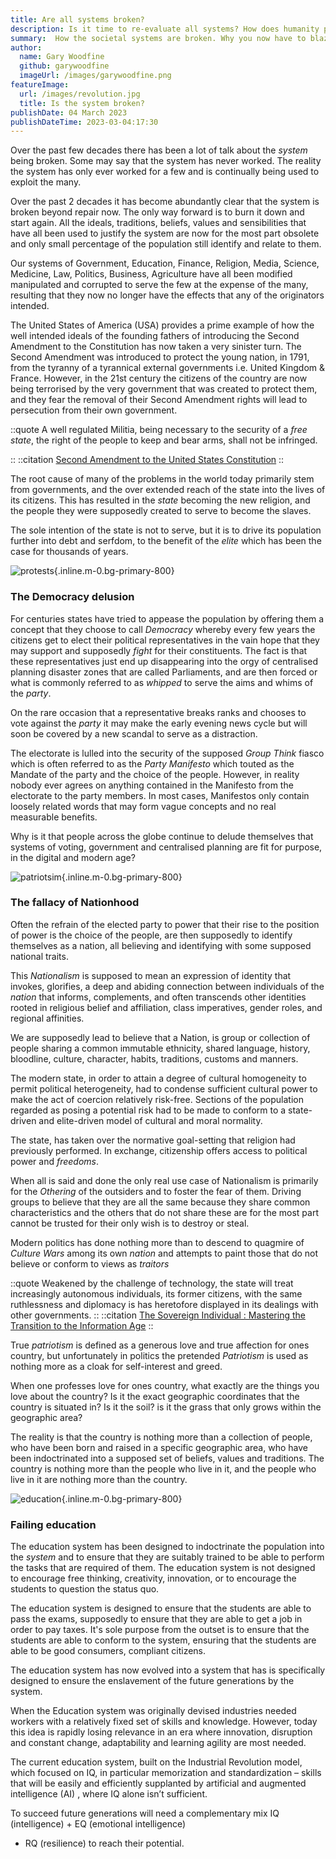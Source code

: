 ```yaml
---
title: Are all systems broken?
description: Is it time to re-evaluate all systems? How does humanity progress and eradicate the mess its created? Are we doomed to repeat the same mistakes? 
summary:  How the societal systems are broken. Why you now have to blaze your own way forward with self sovereignty.
author:
  name: Gary Woodfine
  github: garywoodfine
  imageUrl: /images/garywoodfine.png
featureImage:
  url: /images/revolution.jpg
  title: Is the system broken?
publishDate: 04 March 2023
publishDateTime: 2023-03-04:17:30
---
```


Over the past few decades there has been a lot of talk about the *system* being broken. Some may say that the system 
has never worked.  The reality the system has only ever worked for a few and is continually being used to exploit the 
many.

Over the past 2 decades it has become abundantly clear that the system is broken beyond repair now. The only way forward
is to burn it down and start again. All the ideals, traditions, beliefs, values and sensibilities that have all been used
to justify the system are now for the most part obsolete and only small percentage of the population still identify
and relate to them. 

Our systems of Government, Education, Finance, Religion, Media, Science, Medicine, Law, Politics, Business, Agriculture
have all been modified manipulated and corrupted to serve the few at the expense of the many, resulting that they now
no longer have the effects that any of the originators intended.

The United States of America (USA) provides a prime example of how the well intended ideals of the founding fathers of introducing
the Second Amendment to the Constitution has now taken a very sinister turn. The Second Amendment was introduced to protect
the young nation, in 1791, from the tyranny of a tyrannical external governments i.e. United Kingdom & France. However, in the 21st century
the citizens of the country are now being terrorised by the very government that was created to protect them, and they fear the
removal of their Second Amendment rights will lead to persecution from their own government.

::quote
 A well regulated Militia, being necessary to the security of a *free state*, the right of the people to keep and bear 
arms, shall not be infringed.

::
::citation
[Second Amendment to the United States Constitution](https://constitution.congress.gov/browse/amendment-2/)
::

The root cause of many of the problems in the world today primarily stem from governments, and the over extended reach of 
the state into the lives of its citizens. This has resulted in the *state* becoming the new religion, and the people they 
were supposedly created to serve to become the slaves.

The sole intention of the state is not to serve, but it is to drive its population further into debt and serfdom, to the benefit of
the *elite* which has been the case for thousands of years.  

![protests](/images/protests.jpg){.inline.m-0.bg-primary-800} 

### The Democracy delusion

For centuries states have tried to appease the population by offering them a concept that they choose to call *Democracy*
whereby every few years the citizens get to elect their political representatives in the vain hope that they may support 
and supposedly *fight* for their constituents. The fact is that these representatives just end up disappearing into the 
orgy of centralised planning disaster zones that are called Parliaments, and are then forced or what is commonly referred
to as *whipped* to serve the aims and whims of the *party*.

On the rare occasion that a representative breaks ranks and chooses to vote against the *party* it may make the early evening 
news cycle but will soon be covered by a new scandal to serve as a distraction.

The electorate is lulled into the security of the supposed *Group Think* fiasco which is often referred to as the *Party Manifesto*
which touted as the Mandate of the party and the choice of the people.  However, in reality nobody ever agrees on anything
contained in the Manifesto from the electorate to the party members.  In most cases, Manifestos only contain loosely related words
that may form vague concepts and no real measurable benefits.

Why is it that people across the globe continue to delude themselves that systems of voting, government and centralised planning
are fit for purpose, in the digital and modern age?

![patriotsim](/images/patriotism.jpg){.inline.m-0.bg-primary-800}

### The fallacy of Nationhood

Often the refrain of the elected party to power that their rise to the position of power is the choice of the people, 
are then supposedly to identify themselves as a nation, all believing and identifying with some supposed national traits.

This *Nationalism* is supposed to mean an expression of identity that invokes,  glorifies, a deep and abiding connection
between individuals of the *nation* that informs, complements, and often transcends other identities rooted in 
religious belief and affiliation, class imperatives, gender roles, and regional affinities. 

We are supposedly lead to believe that a Nation, is group or collection of people sharing a common immutable ethnicity, 
shared language, history, bloodline, culture, character, habits, traditions, customs and manners. 

The modern state, in order to attain a degree of cultural homogeneity to permit political heterogeneity, had 
to condense sufficient cultural power to make the act of coercion relatively risk-free. Sections of the population 
regarded as posing a potential risk had to be made to conform to a state-driven and elite-driven model of cultural and 
moral normality. 

The state, has taken over the normative goal-setting that religion had previously performed. In exchange, 
citizenship offers access to political power and *freedoms*.

When all is said and done the only real use case of Nationalism is primarily for the *Othering* of the outsiders and to 
foster the fear of them. Driving groups to believe that they are all the same because they share common characteristics
and the others that do not share these are for the most part cannot be trusted for their only wish is to destroy or steal.

Modern politics has done nothing more than to descend to quagmire of *Culture Wars* among its own *nation* and attempts to
paint those that do not believe or conform to views as *traitors*

::quote 
  Weakened by the challenge of technology, the state will treat increasingly autonomous individuals, its former citizens,
 with the same ruthlessness and diplomacy is has heretofore displayed in its dealings with other governments.
::
::citation
  [The Sovereign Individual : Mastering the Transition to the Information Age](https://amzn.to/3Wlk1mg)
::

True *patriotism* is defined as a generous love and true affection for ones country, but unfortunately in politics the 
pretended *Patriotism* is used as nothing more as a cloak for self-interest and greed.

When one professes love for ones country, what exactly are the things you love about the country?  Is it the exact 
geographic coordinates that the country is situated in?  Is it the soil? is it the grass that only grows within the 
geographic area?

The reality is that the country is nothing more than a collection of people, who have been born and raised in a specific
geographic area, who have been indoctrinated into a supposed set of beliefs, values and traditions.  The country is
nothing more than the people who live in it, and the people who live in it are nothing more than the country.

![education](/images/education.jpg){.inline.m-0.bg-primary-800} 

### Failing education

The education system has been designed to indoctrinate the population into the *system* and to ensure that they are 
suitably trained to be able to perform the tasks that are required of them.  The education system is not designed to
encourage free thinking, creativity, innovation, or to encourage the students to question the status quo.  

The education system is designed to ensure that the students are able to pass the exams, supposedly to ensure that they 
are able to get a job in order to pay taxes.  It's sole purpose from the outset is to ensure that the students are 
able to conform to the system, ensuring that the students are able to be good consumers, compliant citizens.

The education system has now evolved into a system that has is specifically designed to ensure the enslavement of the
future generations by the system.

When the Education system was originally devised industries needed workers with a relatively fixed set of skills and 
knowledge. However, today this idea is rapidly losing relevance in an era where innovation, disruption and constant 
change, adaptability and learning agility are most needed.

The current education system, built on the Industrial Revolution model, which focused on IQ, in particular memorization
and standardization – skills that will be easily and efficiently supplanted by artificial and augmented intelligence (AI)
, where IQ alone isn’t sufficient. 

To succeed future generations will need a complementary mix IQ (intelligence) + EQ (emotional intelligence) 
+ RQ (resilience) to reach their potential.
